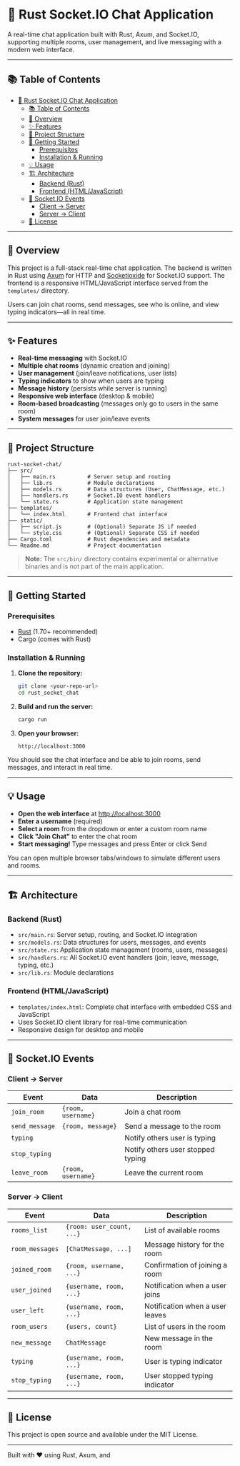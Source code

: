 # 🦀 Rust Socket.IO Chat Application

A real-time chat application built with Rust, Axum, and Socket.IO, supporting multiple rooms, user management, and live messaging with a modern web interface.

---

## 📚 Table of Contents

- [🦀 Rust Socket.IO Chat Application](#-rust-socketio-chat-application)
  - [📚 Table of Contents](#-table-of-contents)
  - [📝 Overview](#-overview)
  - [✨ Features](#-features)
  - [📁 Project Structure](#-project-structure)
  - [🚀 Getting Started](#-getting-started)
    - [Prerequisites](#prerequisites)
    - [Installation \& Running](#installation--running)
  - [💡 Usage](#-usage)
  - [🏗️ Architecture](#️-architecture)
    - [Backend (Rust)](#backend-rust)
    - [Frontend (HTML/JavaScript)](#frontend-htmljavascript)
  - [📡 Socket.IO Events](#-socketio-events)
    - [Client → Server](#client--server)
    - [Server → Client](#server--client)
  - [📜 License](#-license)

---

## 📝 Overview

This project is a full-stack real-time chat application. The backend is written in Rust using [Axum](https://github.com/tokio-rs/axum) for HTTP and [Socketioxide](https://github.com/1c3t3a/socketioxide) for Socket.IO support. The frontend is a responsive HTML/JavaScript interface served from the `templates/` directory.

Users can join chat rooms, send messages, see who is online, and view typing indicators—all in real time.

---

## ✨ Features

- **Real-time messaging** with Socket.IO
- **Multiple chat rooms** (dynamic creation and joining)
- **User management** (join/leave notifications, user lists)
- **Typing indicators** to show when users are typing
- **Message history** (persists while server is running)
- **Responsive web interface** (desktop & mobile)
- **Room-based broadcasting** (messages only go to users in the same room)
- **System messages** for user join/leave events

---

## 📁 Project Structure

```
rust-socket-chat/
├── src/
│   ├── main.rs          # Server setup and routing
│   ├── lib.rs           # Module declarations
│   ├── models.rs        # Data structures (User, ChatMessage, etc.)
│   ├── handlers.rs      # Socket.IO event handlers
│   └── state.rs         # Application state management
├── templates/
│   └── index.html       # Frontend chat interface
├── static/
│   ├── script.js        # (Optional) Separate JS if needed
│   └── style.css        # (Optional) Separate CSS if needed
├── Cargo.toml           # Rust dependencies and metadata
└── Readme.md            # Project documentation
```

> **Note:** The `src/bin/` directory contains experimental or alternative binaries and is not part of the main application.

---

## 🚀 Getting Started

### Prerequisites

- [Rust](https://www.rust-lang.org/tools/install) (1.70+ recommended)
- Cargo (comes with Rust)

### Installation & Running

1. **Clone the repository:**
   ```sh
   git clone <your-repo-url>
   cd rust_socket_chat
   ```

2. **Build and run the server:**
   ```sh
   cargo run
   ```

3. **Open your browser:**
   ```
   http://localhost:3000
   ```

You should see the chat interface and be able to join rooms, send messages, and interact in real time.

---

## 💡 Usage

- **Open the web interface** at [http://localhost:3000](http://localhost:3000)
- **Enter a username** (required)
- **Select a room** from the dropdown or enter a custom room name
- **Click "Join Chat"** to enter the chat room
- **Start messaging!** Type messages and press Enter or click Send

You can open multiple browser tabs/windows to simulate different users and rooms.

---

## 🏗️ Architecture

### Backend (Rust)

- `src/main.rs`: Server setup, routing, and Socket.IO integration
- `src/models.rs`: Data structures for users, messages, and events
- `src/state.rs`: Application state management (rooms, users, messages)
- `src/handlers.rs`: All Socket.IO event handlers (join, leave, message, typing, etc.)
- `src/lib.rs`: Module declarations

### Frontend (HTML/JavaScript)

- `templates/index.html`: Complete chat interface with embedded CSS and JavaScript
- Uses Socket.IO client library for real-time communication
- Responsive design for desktop and mobile

---

## 📡 Socket.IO Events

### Client → Server

| Event         | Data                | Description                        |
|---------------|---------------------|------------------------------------|
| `join_room`   | `{room, username}`  | Join a chat room                   |
| `send_message`| `{room, message}`   | Send a message to the room         |
| `typing`      |                     | Notify others user is typing       |
| `stop_typing` |                     | Notify others user stopped typing  |
| `leave_room`  | `{room, username}`  | Leave the current room             |

### Server → Client

| Event           | Data                       | Description                        |
|-----------------|----------------------------|------------------------------------|
| `rooms_list`    | `{room: user_count, ...}`  | List of available rooms            |
| `room_messages` | `[ChatMessage, ...]`       | Message history for the room       |
| `joined_room`   | `{room, username, ...}`    | Confirmation of joining a room     |
| `user_joined`   | `{username, room, ...}`    | Notification when a user joins     |
| `user_left`     | `{username, room, ...}`    | Notification when a user leaves    |
| `room_users`    | `{users, count}`           | List of users in the room          |
| `new_message`   | `ChatMessage`              | New message in the room            |
| `typing`        | `{username, room, ...}`    | User is typing indicator           |
| `stop_typing`   | `{username, room, ...}`    | User stopped typing indicator      |

---

## 📜 License

This project is open source and available under the MIT License.

---

Built with ❤️ using Rust, Axum, and